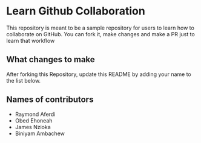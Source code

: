 
# Learn Github Collaboration
This repository is meant to be a sample repository for users to learn how to collaborate on GitHub. You can fork it, make changes and make a PR just to learn that workflow

## What changes to make
After forking this Repository, update this README by adding your name to the list below.

## Names of contributors
- Raymond Aferdi
- Obed Ehoneah
- James Nzioka
- Biniyam Ambachew
